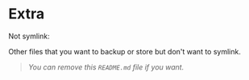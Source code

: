 # Extra
Not symlink:

Other files that you want to backup or store but don't want to symlink.

> *You can remove this `README.md` file if you want.*

